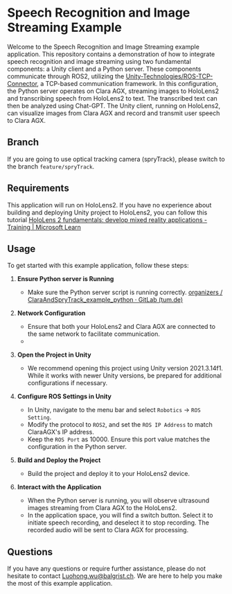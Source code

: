 
# Speech Recognition and Image Streaming Example

Welcome to the Speech Recognition and Image Streaming example application. This repository contains a demonstration of how to integrate speech recognition and image streaming using two fundamental components: a Unity client and a Python server. These components communicate through ROS2, utilizing the [Unity-Technologies/ROS-TCP-Connector](https://github.com/Unity-Technologies/ROS-TCP-Connector), a TCP-based communication framework. In this configuration, the Python server operates on Clara AGX, streaming images to HoloLens2 and transcribing speech from HoloLens2 to text. The transcribed text can then be analyzed using Chat-GPT. The Unity client, running on HoloLens2, can visualize images from Clara AGX and record and transmit user speech to Clara AGX.

## Branch

If you are going to use optical tracking camera (spryTrack), please switch to the branch `feature/spryTrack`.

## Requirements

This application will run on HoloLens2. If you have no experience about building and deploying Unity project to HoloLens2, you can follow this tutorial [HoloLens 2 fundamentals: develop mixed reality applications - Training | Microsoft Learn](https://learn.microsoft.com/en-us/training/paths/beginner-hololens-2-tutorials/)

## Usage

To get started with this example application, follow these steps:

1.  **Ensure Python server is Running**
    
    -   Make sure the Python server script is running correctly. [organizers / ClaraAndSpryTrack_example_python · GitLab (tum.de)](https://gitlab.marss23.campar.in.tum.de/organizers/MARSS_python_AGX)
2.  **Network Configuration**
    
    -   Ensure that both your HoloLens2 and Clara AGX are connected to the same network to facilitate communication.
    -
3.  **Open the Project in Unity**
    
    -   We recommend opening this project using Unity version 2021.3.14f1. While it works with newer Unity versions, be prepared for additional configurations if necessary.
4.  **Configure ROS Settings in Unity**
    
    -   In Unity, navigate to the menu bar and select `Robotics` -> `ROS Setting`.
    -   Modify the protocol to `ROS2`, and set the `ROS IP Address` to match ClaraAGX's IP address.
    -   Keep the `ROS Port` as 10000. Ensure this port value matches the configuration in the Python server.
5.  **Build and Deploy the Project**
    
    -   Build the project and deploy it to your HoloLens2 device.
6.  **Interact with the Application**
    
    -   When the Python server is running, you will observe ultrasound images streaming from Clara AGX to the HoloLens2.
    -   In the application space, you will find a switch button. Select it to initiate speech recording, and deselect it to stop recording. The recorded audio will be sent to Clara AGX for processing.

## Questions

If you have any questions or require further assistance, please do not hesitate to contact [Luohong.wu@balgrist.ch](mailto:Luohong.wu@balgrist.ch). We are here to help you make the most of this example application.